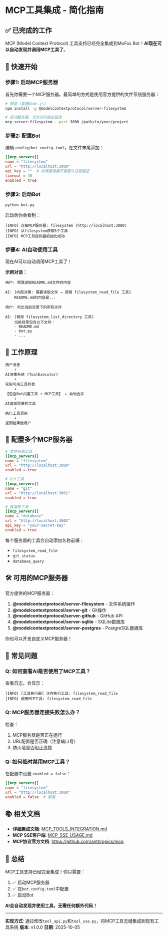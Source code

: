# MCP工具集成 - 简化指南

## ✅ 已完成的工作

MCP (Model Context Protocol) 工具支持已经完全集成到MoFox Bot！**AI现在可以自动发现并调用MCP工具了**。

## 🎯 快速开始

### 步骤1: 启动MCP服务器

首先你需要一个MCP服务器。最简单的方式是使用官方提供的文件系统服务器：

```bash
# 安装（需要Node.js）
npm install -g @modelcontextprotocol/server-filesystem

# 启动服务器，允许访问指定目录
mcp-server-filesystem --port 3000 /path/to/your/project
```

### 步骤2: 配置Bot

编辑 `config/bot_config.toml`，在文件末尾添加：

```toml
[[mcp_servers]]
name = "filesystem"
url = "http://localhost:3000"
api_key = ""  # 如果服务器不需要认证就留空
timeout = 30
enabled = true
```

### 步骤3: 启动Bot

```bash
python bot.py
```

启动后你会看到：

```
[INFO] 连接MCP服务器: filesystem (http://localhost:3000)
[INFO] 从filesystem获取5个工具
[INFO] MCP工具提供器初始化成功
```

### 步骤4: AI自动使用工具

现在AI可以自动调用MCP工具了！

**示例对话：**

```
用户: 帮我读取README.md文件的内容

AI: [内部决策: 需要读取文件 → 调用 filesystem_read_file 工具]
    README.md的内容是...

用户: 列出当前目录下的所有文件

AI: [调用 filesystem_list_directory 工具]
    当前目录包含以下文件：
    - README.md
    - bot.py
    - ...
```

## 🔧 工作原理

```
用户消息
    ↓
AI决策系统 (ToolExecutor)
    ↓
获取可用工具列表
    ↓
【包含Bot内置工具 + MCP工具】 ← 自动合并
    ↓
AI选择需要的工具
    ↓
执行工具调用
    ↓
返回结果给用户
```

## 📝 配置多个MCP服务器

```toml
# 文件系统工具
[[mcp_servers]]
name = "filesystem"
url = "http://localhost:3000"
enabled = true

# Git工具
[[mcp_servers]]
name = "git"
url = "http://localhost:3001"
enabled = true

# 数据库工具
[[mcp_servers]]
name = "database"
url = "http://localhost:3002"
api_key = "your-secret-key"
enabled = true
```

每个服务器的工具会自动添加名称前缀：
- `filesystem_read_file`
- `git_status`
- `database_query`

## 🛠️ 可用的MCP服务器

官方提供的MCP服务器：

1. **@modelcontextprotocol/server-filesystem** - 文件系统操作
2. **@modelcontextprotocol/server-git** - Git操作
3. **@modelcontextprotocol/server-github** - GitHub API
4. **@modelcontextprotocol/server-sqlite** - SQLite数据库
5. **@modelcontextprotocol/server-postgres** - PostgreSQL数据库

你也可以开发自定义MCP服务器！

## 🐛 常见问题

### Q: 如何查看AI是否使用了MCP工具？

查看日志，会显示：
```
[INFO] [工具执行器] 正在执行工具: filesystem_read_file
[INFO] 调用MCP工具: filesystem_read_file
```

### Q: MCP服务器连接失败怎么办？

检查：
1. MCP服务器是否正在运行
2. URL配置是否正确（注意端口号）
3. 防火墙是否阻止连接

### Q: 如何临时禁用MCP工具？

在配置中设置 `enabled = false`：

```toml
[[mcp_servers]]
name = "filesystem"
url = "http://localhost:3000"
enabled = false  # 禁用
```

## 📚 相关文档

- **详细集成文档**: [MCP_TOOLS_INTEGRATION.md](./MCP_TOOLS_INTEGRATION.md)
- **MCP SSE客户端**: [MCP_SSE_USAGE.md](./MCP_SSE_USAGE.md)
- **MCP协议官方文档**: https://github.com/anthropics/mcp

## 🎉 总结

MCP工具支持已经完全集成！你只需要：

1. ✅ 启动MCP服务器
2. ✅ 在`bot_config.toml`中配置
3. ✅ 启动Bot

**AI会自动发现并使用工具，无需任何额外代码！**

---

**实现方式**: 通过修改`tool_api.py`和`tool_use.py`，将MCP工具无缝集成到现有工具系统
**版本**: v1.0.0
**日期**: 2025-10-05
